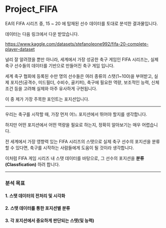 # Project_FIFA

EA의 FIFA 시리즈 중, 15 ~ 20 에 탑재된 선수 데이터를 토대로 분석한 결과물입니다.


데이터는 다음 링크에서 다운 받았습니다.

https://www.kaggle.com/datasets/stefanoleone992/fifa-20-complete-player-dataset


널리 잘 알려졌을 뿐만 아니라, 세계에서 가장 성공한 축구 게임인 FIFA 시리즈는, 실제 축구 선수들의 데이터를 기반으로 만들어진 축구 게임 입니다. 


세계 축구 협회에 등록된 수만 명의 선수들은 여러 종류의 스탯(1~100)을 부여받고, 실제 포지션(공격수, 미드필더, 수비수, 골키퍼), 축구에 필요한 역량, 보조적인 능력, 신체 조건 등을 고려해 실제와 아주 유사하게 구현됩니다. 


이 중 제가 가장 주목한 포인트는 포지션입니다.

---

우리는 축구를 시작할 때, 가장 먼저 어느 포지션에서 뛰어야 할지를 생각합니다.

하지만 어떤 포지션에서 어떤 역량을 필요로 하는지, 정확히 알아보기는 매우 어렵습니다.

전 세계에서 가장 영향력 있는 FIFA 시리즈의 스탯으로 실제 축구 선수의 포지션을 분류할 수 있다면, 축구를 시작하는 사람들에게 도움이 될 것이라 생각합니다.


이처럼 FIFA 게임 시리즈 내 스탯 데이터를 바탕으로, 그 선수의 포지션을 **분류(Classfication)** 하려 합니다.

---

### 분석 목표
#### 1. 스탯 데이터의 전처리 및 시각화
#### 2. 스탯 데이터를 통한 포지션별 분류
#### 3. 각 포지션에서 중요하게 판단되는 스탯(및 능력)
 
